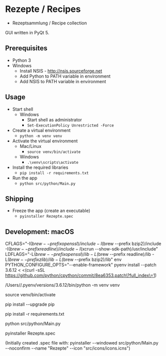 # Rezepte / Recipes

* Rezeptsammlung / Recipe collection

GUI written in PyQt 5.



## Prerequisites

* Python 3
* Windows
  * Install NSIS - http://nsis.sourceforge.net
  * Add Python to PATH variable in environment
  * Add NSIS to PATH variable in environment

## Usage

* Start shell
  * Windows
    * Start shell as administrator
    * `Set-ExecutionPolicy Unrestricted -Force`
* Create a virtual environment
  * `python -m venv venv`
* Activate the virtual environment
  * Mac/Linux
    * `source venv/bin/activate`
  * Windows
    * `.\venv\scripts\activate`
* Install the required libraries
  * `pip install -r requirements.txt`
* Run the app
  * `python src/python/Main.py`

## Shipping

* Freeze the app (create an executable)
  * `pyinstaller Rezepte.spec`

## Development: macOS

CFLAGS="-I$(brew --prefix openssl)/include -I$(brew --prefix bzip2)/include -I$(brew --prefix readline)/include -I$(xcrun --show-sdk-path)/usr/include" LDFLAGS="-L$(brew --prefix openssl)/lib -L$(brew --prefix readline)/lib -L$(brew --prefix zlib)/lib -L$(brew --prefix bzip2)/lib" env PYTHON_CONFIGURE_OPTS="--enable-framework" pyenv install --patch 3.6.12 < <(curl -sSL https://github.com/python/cpython/commit/8ea6353.patch\?full_index\=1)

/Users/<user>/.pyenv/versions/3.6.12/bin/python -m venv venv

source venv/bin/activate

pip install --upgrade pip

pip install -r requirements.txt

python src/python/Main.py

pyinstaller Rezepte.spec

(Initially created .spec file with: pyinstaller --windowed src/python/Main.py --noconfirm --name "Rezepte" --icon "src/icons/icons.icns")
